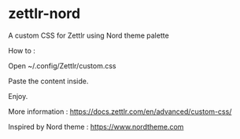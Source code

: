 # zettlr-nord

A custom CSS for Zettlr using Nord theme palette

How to : 

Open ~/.config/Zettlr/custom.css

Paste the content inside.

Enjoy.

More information : https://docs.zettlr.com/en/advanced/custom-css/

Inspired by Nord theme : https://www.nordtheme.com


